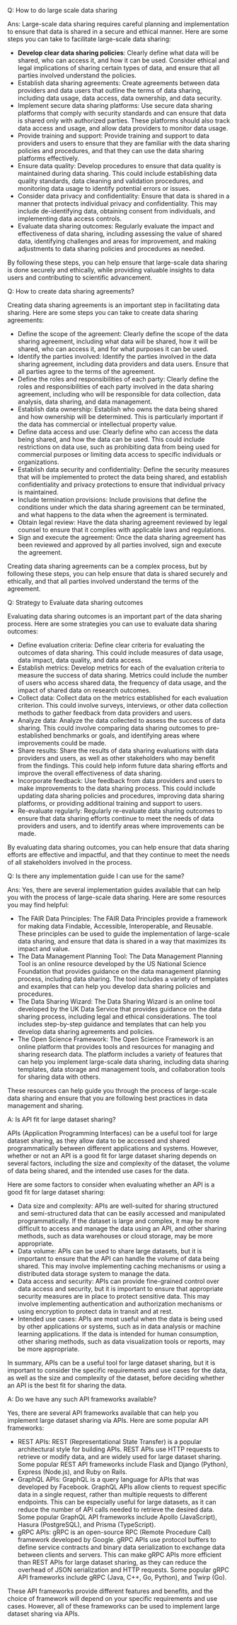 Q: How to do large scale data sharing

Ans: Large-scale data sharing requires careful planning and implementation to ensure that data is shared in a secure and ethical manner. Here are some steps you can take to facilitate large-scale data sharing:
* **Develop clear data sharing policies**: Clearly define what data will be shared, who can access it, and how it can be used. Consider ethical and legal implications of sharing certain types of data, and ensure that all parties involved understand the policies. 
* Establish data sharing agreements: Create agreements between data providers and data users that outline the terms of data sharing, including data usage, data access, data ownership, and data security. 
* Implement secure data sharing platforms: Use secure data sharing platforms that comply with security standards and can ensure that data is shared only with authorized parties. These platforms should also track data access and usage, and allow data providers to monitor data usage. 
* Provide training and support: Provide training and support to data providers and users to ensure that they are familiar with the data sharing policies and procedures, and that they can use the data sharing platforms effectively. 
* Ensure data quality: Develop procedures to ensure that data quality is maintained during data sharing. This could include establishing data quality standards, data cleaning and validation procedures, and monitoring data usage to identify potential errors or issues. 
* Consider data privacy and confidentiality: Ensure that data is shared in a manner that protects individual privacy and confidentiality. This may include de-identifying data, obtaining consent from individuals, and implementing data access controls. 
* Evaluate data sharing outcomes: Regularly evaluate the impact and effectiveness of data sharing, including assessing the value of shared data, identifying challenges and areas for improvement, and making adjustments to data sharing policies and procedures as needed.

By following these steps, you can help ensure that large-scale data sharing is done securely and ethically, while providing valuable insights to data users and contributing to scientific advancement.

Q: How to create data sharing agreements?

Creating data sharing agreements is an important step in facilitating data sharing. Here are some steps you can take to create data sharing agreements:
* Define the scope of the agreement: Clearly define the scope of the data sharing agreement, including what data will be shared, how it will be shared, who can access it, and for what purposes it can be used. 
* Identify the parties involved: Identify the parties involved in the data sharing agreement, including data providers and data users. Ensure that all parties agree to the terms of the agreement.
* Define the roles and responsibilities of each party: Clearly define the roles and responsibilities of each party involved in the data sharing agreement, including who will be responsible for data collection, data analysis, data sharing, and data management. 
* Establish data ownership: Establish who owns the data being shared and how ownership will be determined. This is particularly important if the data has commercial or intellectual property value. 
* Define data access and use: Clearly define who can access the data being shared, and how the data can be used. This could include restrictions on data use, such as prohibiting data from being used for commercial purposes or limiting data access to specific individuals or organizations. 
* Establish data security and confidentiality: Define the security measures that will be implemented to protect the data being shared, and establish confidentiality and privacy protections to ensure that individual privacy is maintained. 
* Include termination provisions: Include provisions that define the conditions under which the data sharing agreement can be terminated, and what happens to the data when the agreement is terminated. 
* Obtain legal review: Have the data sharing agreement reviewed by legal counsel to ensure that it complies with applicable laws and regulations.
* Sign and execute the agreement: Once the data sharing agreement has been reviewed and approved by all parties involved, sign and execute the agreement.

Creating data sharing agreements can be a complex process, but by following these steps, you can help ensure that data is shared securely and ethically, and that all parties involved understand the terms of the agreement.

Q: Strategy to Evaluate data sharing outcomes

Evaluating data sharing outcomes is an important part of the data sharing process. Here are some strategies you can use to evaluate data sharing outcomes:
* Define evaluation criteria: Define clear criteria for evaluating the outcomes of data sharing. This could include measures of data usage, data impact, data quality, and data access. 
* Establish metrics: Develop metrics for each of the evaluation criteria to measure the success of data sharing. Metrics could include the number of users who access shared data, the frequency of data usage, and the impact of shared data on research outcomes. 
* Collect data: Collect data on the metrics established for each evaluation criterion. This could involve surveys, interviews, or other data collection methods to gather feedback from data providers and users. 
* Analyze data: Analyze the data collected to assess the success of data sharing. This could involve comparing data sharing outcomes to pre-established benchmarks or goals, and identifying areas where improvements could be made. 
* Share results: Share the results of data sharing evaluations with data providers and users, as well as other stakeholders who may benefit from the findings. This could help inform future data sharing efforts and improve the overall effectiveness of data sharing. 
* Incorporate feedback: Use feedback from data providers and users to make improvements to the data sharing process. This could include updating data sharing policies and procedures, improving data sharing platforms, or providing additional training and support to users. 
* Re-evaluate regularly: Regularly re-evaluate data sharing outcomes to ensure that data sharing efforts continue to meet the needs of data providers and users, and to identify areas where improvements can be made.

By evaluating data sharing outcomes, you can help ensure that data sharing efforts are effective and impactful, and that they continue to meet the needs of all stakeholders involved in the process.

Q: Is there any implementation guide I can use for the same?

Ans: Yes, there are several implementation guides available that can help you with the process of large-scale data sharing. Here are some resources you may find helpful:

* The FAIR Data Principles: The FAIR Data Principles provide a framework for making data Findable, Accessible, Interoperable, and Reusable. These principles can be used to guide the implementation of large-scale data sharing, and ensure that data is shared in a way that maximizes its impact and value. 
* The Data Management Planning Tool: The Data Management Planning Tool is an online resource developed by the US National Science Foundation that provides guidance on the data management planning process, including data sharing. The tool includes a variety of templates and examples that can help you develop data sharing policies and procedures. 
* The Data Sharing Wizard: The Data Sharing Wizard is an online tool developed by the UK Data Service that provides guidance on the data sharing process, including legal and ethical considerations. The tool includes step-by-step guidance and templates that can help you develop data sharing agreements and policies. 
* The Open Science Framework: The Open Science Framework is an online platform that provides tools and resources for managing and sharing research data. The platform includes a variety of features that can help you implement large-scale data sharing, including data sharing templates, data storage and management tools, and collaboration tools for sharing data with others.

These resources can help guide you through the process of large-scale data sharing and ensure that you are following best practices in data management and sharing.

A: Is API fit for large dataset sharing?

APIs (Application Programming Interfaces) can be a useful tool for large dataset sharing, as they allow data to be accessed and shared programmatically between different applications and systems. However, whether or not an API is a good fit for large dataset sharing depends on several factors, including the size and complexity of the dataset, the volume of data being shared, and the intended use cases for the data.

Here are some factors to consider when evaluating whether an API is a good fit for large dataset sharing:
* Data size and complexity: APIs are well-suited for sharing structured and semi-structured data that can be easily accessed and manipulated programmatically. If the dataset is large and complex, it may be more difficult to access and manage the data using an API, and other sharing methods, such as data warehouses or cloud storage, may be more appropriate. 
* Data volume: APIs can be used to share large datasets, but it is important to ensure that the API can handle the volume of data being shared. This may involve implementing caching mechanisms or using a distributed data storage system to manage the data. 
* Data access and security: APIs can provide fine-grained control over data access and security, but it is important to ensure that appropriate security measures are in place to protect sensitive data. This may involve implementing authentication and authorization mechanisms or using encryption to protect data in transit and at rest. 
* Intended use cases: APIs are most useful when the data is being used by other applications or systems, such as in data analysis or machine learning applications. If the data is intended for human consumption, other sharing methods, such as data visualization tools or reports, may be more appropriate.

In summary, APIs can be a useful tool for large dataset sharing, but it is important to consider the specific requirements and use cases for the data, as well as the size and complexity of the dataset, before deciding whether an API is the best fit for sharing the data.

A: Do we have any such API frameworks available?

Yes, there are several API frameworks available that can help you implement large dataset sharing via APIs. Here are some popular API frameworks:
* REST APIs: REST (Representational State Transfer) is a popular architectural style for building APIs. REST APIs use HTTP requests to retrieve or modify data, and are widely used for large dataset sharing. Some popular REST API frameworks include Flask and Django (Python), Express (Node.js), and Ruby on Rails. 
* GraphQL APIs: GraphQL is a query language for APIs that was developed by Facebook. GraphQL APIs allow clients to request specific data in a single request, rather than multiple requests to different endpoints. This can be especially useful for large datasets, as it can reduce the number of API calls needed to retrieve the desired data. Some popular GraphQL API frameworks include Apollo (JavaScript), Hasura (PostgreSQL), and Prisma (TypeScript). 
* gRPC APIs: gRPC is an open-source RPC (Remote Procedure Call) framework developed by Google. gRPC APIs use protocol buffers to define service contracts and binary data serialization to exchange data between clients and servers. This can make gRPC APIs more efficient than REST APIs for large dataset sharing, as they can reduce the overhead of JSON serialization and HTTP requests. Some popular gRPC API frameworks include gRPC (Java, C++, Go, Python), and Twirp (Go).

These API frameworks provide different features and benefits, and the choice of framework will depend on your specific requirements and use cases. However, all of these frameworks can be used to implement large dataset sharing via APIs.